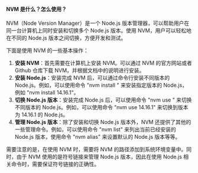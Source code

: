 <!--
 * @Author: Shu Binqi
 * @Date: 2023-03-01 12:28:57
 * @LastEditors: Shu Binqi
 * @LastEditTime: 2023-03-10 00:30:46
 * @Description: NVM（2题）
 * @Version: 1.0.0
 * @FilePath: \interviewQuestions\Tool\Others\NVM.md
-->

#### NVM 是什么？怎么使用？

NVM（Node Version Manager）是一个 Node.js 版本管理器，可以帮助用户在同一台计算机上同时安装和切换多个 Node.js 版本。使用 NVM，用户可以轻松地在不同的 Node.js 版本之间切换，方便开发和测试。

下面是使用 NVM 的一些基本操作：

1. **安装 NVM**：首先需要在计算机上安装 NVM。可以通过 NVM 的官方网站或者 Github 仓库下载 NVM，并根据文档中的说明进行安装。
1. **安装 Node.js**：安装完成 NVM 后，可以通过命令行安装不同版本的 Node.js。例如，可以使用命令 "nvm install <version>" 来安装指定版本的 Node.js，例如 "nvm install 14.16.1"。
1. **切换 Node.js 版本**：安装完成 Node.js 后，可以使用命令 "nvm use <version>" 来切换不同版本的 Node.js。例如，可以使用命令 "nvm use 14.16.1" 来切换到版本为 14.16.1 的 Node.js。
1. **管理 Node.js 版本**：除了安装和切换 Node.js 版本外，NVM 还提供了其他的一些管理命令。例如，可以使用命令 "nvm list" 来列出当前已经安装的 Node.js 版本，使用命令 "nvm alias" 来设置默认的 Node.js 版本等等。

需要注意的是，在使用 NVM 时，需要将 NVM 的路径添加到系统环境变量中。同时，由于 NVM 使用的是符号链接来管理 Node.js 版本，因此在使用 Node.js 相关命令时，需要保证符号链接的正确性。
